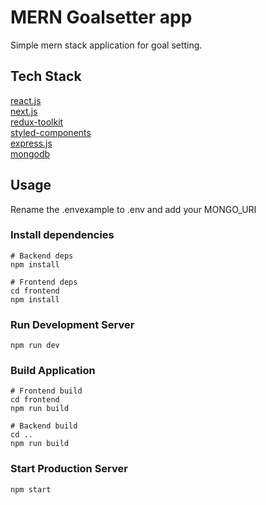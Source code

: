 # MERN Goalsetter app

Simple mern stack application for goal setting.

## Tech Stack

[react.js](https://reactjs.org/)  
[next.js](https://nextjs.org/)  
[redux-toolkit](https://redux-toolkit.js.org/)  
[styled-components](https://styled-components.com/)  
[express.js](https://expressjs.com/)  
[mongodb](https://www.mongodb.com/)

## Usage

Rename the .envexample to .env and add your MONGO_URI

### Install dependencies

```
# Backend deps
npm install

# Frontend deps
cd frontend
npm install
```

### Run Development Server

```
npm run dev
```

### Build Application

```
# Frontend build
cd frontend
npm run build

# Backend build
cd ..
npm run build
```

### Start Production Server

```
npm start
```
